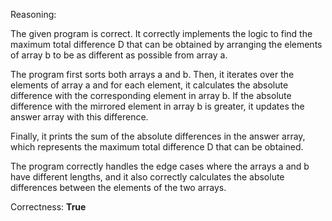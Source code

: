 Reasoning:

The given program is correct. It correctly implements the logic to find the maximum total difference D that can be obtained by arranging the elements of array b to be as different as possible from array a.

The program first sorts both arrays a and b. Then, it iterates over the elements of array a and for each element, it calculates the absolute difference with the corresponding element in array b. If the absolute difference with the mirrored element in array b is greater, it updates the answer array with this difference.

Finally, it prints the sum of the absolute differences in the answer array, which represents the maximum total difference D that can be obtained.

The program correctly handles the edge cases where the arrays a and b have different lengths, and it also correctly calculates the absolute differences between the elements of the two arrays.

Correctness: **True**